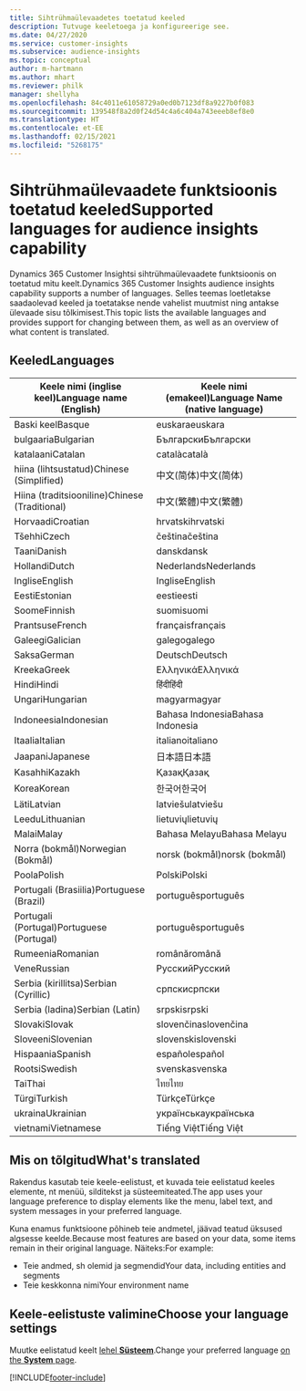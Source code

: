 ```yaml
---
title: Sihtrühmaülevaadetes toetatud keeled
description: Tutvuge keeletoega ja konfigureerige see.
ms.date: 04/27/2020
ms.service: customer-insights
ms.subservice: audience-insights
ms.topic: conceptual
author: m-hartmann
ms.author: mhart
ms.reviewer: philk
manager: shellyha
ms.openlocfilehash: 84c4011e61058729a0ed0b7123df8a9227b0f083
ms.sourcegitcommit: 139548f8a2d0f24d54c4a6c404a743eeeb8ef8e0
ms.translationtype: HT
ms.contentlocale: et-EE
ms.lasthandoff: 02/15/2021
ms.locfileid: "5268175"
---
```

# <a name="supported-languages-for-audience-insights-capability"></a><span data-ttu-id="0ca90-103">Sihtrühmaülevaadete funktsioonis toetatud keeled</span><span class="sxs-lookup"><span data-stu-id="0ca90-103">Supported languages for audience insights capability</span></span>

<span data-ttu-id="0ca90-104">Dynamics 365 Customer Insightsi sihtrühmaülevaadete funktsioonis on toetatud mitu keelt.</span><span class="sxs-lookup"><span data-stu-id="0ca90-104">Dynamics 365 Customer Insights audience insights capability supports a number of languages.</span></span> <span data-ttu-id="0ca90-105">Selles teemas loetletakse saadaolevad keeled ja toetatakse nende vahelist muutmist ning antakse ülevaade sisu tõlkimisest.</span><span class="sxs-lookup"><span data-stu-id="0ca90-105">This topic lists the available languages and provides support for changing between them, as well as an overview of what content is translated.</span></span>

## <a name="languages"></a><span data-ttu-id="0ca90-106">Keeled</span><span class="sxs-lookup"><span data-stu-id="0ca90-106">Languages</span></span>

| <span data-ttu-id="0ca90-107">Keele nimi (inglise keel)</span><span class="sxs-lookup"><span data-stu-id="0ca90-107">Language name (English)</span></span>|  <span data-ttu-id="0ca90-108">Keele nimi (emakeel)</span><span class="sxs-lookup"><span data-stu-id="0ca90-108">Language Name (native language)</span></span> |
| ------------- | ------------- |
| <span data-ttu-id="0ca90-109">Baski keel</span><span class="sxs-lookup"><span data-stu-id="0ca90-109">Basque</span></span> | <span data-ttu-id="0ca90-110">euskara</span><span class="sxs-lookup"><span data-stu-id="0ca90-110">euskara</span></span> |
| <span data-ttu-id="0ca90-111">bulgaaria</span><span class="sxs-lookup"><span data-stu-id="0ca90-111">Bulgarian</span></span> | <span data-ttu-id="0ca90-112">Български</span><span class="sxs-lookup"><span data-stu-id="0ca90-112">Български</span></span> |
| <span data-ttu-id="0ca90-113">katalaani</span><span class="sxs-lookup"><span data-stu-id="0ca90-113">Catalan</span></span> | <span data-ttu-id="0ca90-114">català</span><span class="sxs-lookup"><span data-stu-id="0ca90-114">català</span></span> |
| <span data-ttu-id="0ca90-115">hiina (lihtsustatud)</span><span class="sxs-lookup"><span data-stu-id="0ca90-115">Chinese (Simplified)</span></span> | <span data-ttu-id="0ca90-116">中文(简体)</span><span class="sxs-lookup"><span data-stu-id="0ca90-116">中文(简体)</span></span> |
| <span data-ttu-id="0ca90-117">Hiina (traditsiooniline)</span><span class="sxs-lookup"><span data-stu-id="0ca90-117">Chinese (Traditional)</span></span> | <span data-ttu-id="0ca90-118">中文(繁體)</span><span class="sxs-lookup"><span data-stu-id="0ca90-118">中文(繁體)</span></span> |
| <span data-ttu-id="0ca90-119">Horvaadi</span><span class="sxs-lookup"><span data-stu-id="0ca90-119">Croatian</span></span> | <span data-ttu-id="0ca90-120">hrvatski</span><span class="sxs-lookup"><span data-stu-id="0ca90-120">hrvatski</span></span> |
| <span data-ttu-id="0ca90-121">Tšehhi</span><span class="sxs-lookup"><span data-stu-id="0ca90-121">Czech</span></span> | <span data-ttu-id="0ca90-122">čeština</span><span class="sxs-lookup"><span data-stu-id="0ca90-122">čeština</span></span> |
| <span data-ttu-id="0ca90-123">Taani</span><span class="sxs-lookup"><span data-stu-id="0ca90-123">Danish</span></span> | <span data-ttu-id="0ca90-124">dansk</span><span class="sxs-lookup"><span data-stu-id="0ca90-124">dansk</span></span> |
| <span data-ttu-id="0ca90-125">Hollandi</span><span class="sxs-lookup"><span data-stu-id="0ca90-125">Dutch</span></span> | <span data-ttu-id="0ca90-126">Nederlands</span><span class="sxs-lookup"><span data-stu-id="0ca90-126">Nederlands</span></span> |
| <span data-ttu-id="0ca90-127">Inglise</span><span class="sxs-lookup"><span data-stu-id="0ca90-127">English</span></span> | <span data-ttu-id="0ca90-128">Inglise</span><span class="sxs-lookup"><span data-stu-id="0ca90-128">English</span></span> |
| <span data-ttu-id="0ca90-129">Eesti</span><span class="sxs-lookup"><span data-stu-id="0ca90-129">Estonian</span></span> | <span data-ttu-id="0ca90-130">eesti</span><span class="sxs-lookup"><span data-stu-id="0ca90-130">eesti</span></span> |
| <span data-ttu-id="0ca90-131">Soome</span><span class="sxs-lookup"><span data-stu-id="0ca90-131">Finnish</span></span> | <span data-ttu-id="0ca90-132">suomi</span><span class="sxs-lookup"><span data-stu-id="0ca90-132">suomi</span></span> |
| <span data-ttu-id="0ca90-133">Prantsuse</span><span class="sxs-lookup"><span data-stu-id="0ca90-133">French</span></span> | <span data-ttu-id="0ca90-134">français</span><span class="sxs-lookup"><span data-stu-id="0ca90-134">français</span></span> |
| <span data-ttu-id="0ca90-135">Galeegi</span><span class="sxs-lookup"><span data-stu-id="0ca90-135">Galician</span></span> | <span data-ttu-id="0ca90-136">galego</span><span class="sxs-lookup"><span data-stu-id="0ca90-136">galego</span></span> |
| <span data-ttu-id="0ca90-137">Saksa</span><span class="sxs-lookup"><span data-stu-id="0ca90-137">German</span></span> | <span data-ttu-id="0ca90-138">Deutsch</span><span class="sxs-lookup"><span data-stu-id="0ca90-138">Deutsch</span></span> |
| <span data-ttu-id="0ca90-139">Kreeka</span><span class="sxs-lookup"><span data-stu-id="0ca90-139">Greek</span></span> | <span data-ttu-id="0ca90-140">Ελληνικά</span><span class="sxs-lookup"><span data-stu-id="0ca90-140">Ελληνικά</span></span> |
| <span data-ttu-id="0ca90-141">Hindi</span><span class="sxs-lookup"><span data-stu-id="0ca90-141">Hindi</span></span> | <span data-ttu-id="0ca90-142">हिंदी</span><span class="sxs-lookup"><span data-stu-id="0ca90-142">हिंदी</span></span> |
| <span data-ttu-id="0ca90-143">Ungari</span><span class="sxs-lookup"><span data-stu-id="0ca90-143">Hungarian</span></span> | <span data-ttu-id="0ca90-144">magyar</span><span class="sxs-lookup"><span data-stu-id="0ca90-144">magyar</span></span> |
| <span data-ttu-id="0ca90-145">Indoneesia</span><span class="sxs-lookup"><span data-stu-id="0ca90-145">Indonesian</span></span> | <span data-ttu-id="0ca90-146">Bahasa Indonesia</span><span class="sxs-lookup"><span data-stu-id="0ca90-146">Bahasa Indonesia</span></span> |
| <span data-ttu-id="0ca90-147">Itaalia</span><span class="sxs-lookup"><span data-stu-id="0ca90-147">Italian</span></span> | <span data-ttu-id="0ca90-148">italiano</span><span class="sxs-lookup"><span data-stu-id="0ca90-148">italiano</span></span> |
| <span data-ttu-id="0ca90-149">Jaapani</span><span class="sxs-lookup"><span data-stu-id="0ca90-149">Japanese</span></span> | <span data-ttu-id="0ca90-150">日本語</span><span class="sxs-lookup"><span data-stu-id="0ca90-150">日本語</span></span> |
| <span data-ttu-id="0ca90-151">Kasahhi</span><span class="sxs-lookup"><span data-stu-id="0ca90-151">Kazakh</span></span> | <span data-ttu-id="0ca90-152">Қазақ</span><span class="sxs-lookup"><span data-stu-id="0ca90-152">Қазақ</span></span> |
| <span data-ttu-id="0ca90-153">Korea</span><span class="sxs-lookup"><span data-stu-id="0ca90-153">Korean</span></span> | <span data-ttu-id="0ca90-154">한국어</span><span class="sxs-lookup"><span data-stu-id="0ca90-154">한국어</span></span> |
| <span data-ttu-id="0ca90-155">Läti</span><span class="sxs-lookup"><span data-stu-id="0ca90-155">Latvian</span></span> | <span data-ttu-id="0ca90-156">latviešu</span><span class="sxs-lookup"><span data-stu-id="0ca90-156">latviešu</span></span> |
| <span data-ttu-id="0ca90-157">Leedu</span><span class="sxs-lookup"><span data-stu-id="0ca90-157">Lithuanian</span></span> | <span data-ttu-id="0ca90-158">lietuvių</span><span class="sxs-lookup"><span data-stu-id="0ca90-158">lietuvių</span></span> |
| <span data-ttu-id="0ca90-159">Malai</span><span class="sxs-lookup"><span data-stu-id="0ca90-159">Malay</span></span> | <span data-ttu-id="0ca90-160">Bahasa Melayu</span><span class="sxs-lookup"><span data-stu-id="0ca90-160">Bahasa Melayu</span></span> |
| <span data-ttu-id="0ca90-161">Norra (bokmål)</span><span class="sxs-lookup"><span data-stu-id="0ca90-161">Norwegian (Bokmål)</span></span> | <span data-ttu-id="0ca90-162">norsk (bokmål)</span><span class="sxs-lookup"><span data-stu-id="0ca90-162">norsk (bokmål)</span></span> |
| <span data-ttu-id="0ca90-163">Poola</span><span class="sxs-lookup"><span data-stu-id="0ca90-163">Polish</span></span> | <span data-ttu-id="0ca90-164">Polski</span><span class="sxs-lookup"><span data-stu-id="0ca90-164">Polski</span></span> |
| <span data-ttu-id="0ca90-165">Portugali (Brasiilia)</span><span class="sxs-lookup"><span data-stu-id="0ca90-165">Portuguese (Brazil)</span></span> | <span data-ttu-id="0ca90-166">português</span><span class="sxs-lookup"><span data-stu-id="0ca90-166">português</span></span> |
| <span data-ttu-id="0ca90-167">Portugali (Portugal)</span><span class="sxs-lookup"><span data-stu-id="0ca90-167">Portuguese (Portugal)</span></span> | <span data-ttu-id="0ca90-168">português</span><span class="sxs-lookup"><span data-stu-id="0ca90-168">português</span></span> |
| <span data-ttu-id="0ca90-169">Rumeenia</span><span class="sxs-lookup"><span data-stu-id="0ca90-169">Romanian</span></span> | <span data-ttu-id="0ca90-170">română</span><span class="sxs-lookup"><span data-stu-id="0ca90-170">română</span></span> |
| <span data-ttu-id="0ca90-171">Vene</span><span class="sxs-lookup"><span data-stu-id="0ca90-171">Russian</span></span> | <span data-ttu-id="0ca90-172">Русский</span><span class="sxs-lookup"><span data-stu-id="0ca90-172">Русский</span></span> |
| <span data-ttu-id="0ca90-173">Serbia (kirillitsa)</span><span class="sxs-lookup"><span data-stu-id="0ca90-173">Serbian (Cyrillic)</span></span> | <span data-ttu-id="0ca90-174">српски</span><span class="sxs-lookup"><span data-stu-id="0ca90-174">српски</span></span> |
| <span data-ttu-id="0ca90-175">Serbia (ladina)</span><span class="sxs-lookup"><span data-stu-id="0ca90-175">Serbian (Latin)</span></span> | <span data-ttu-id="0ca90-176">srpski</span><span class="sxs-lookup"><span data-stu-id="0ca90-176">srpski</span></span> |
| <span data-ttu-id="0ca90-177">Slovaki</span><span class="sxs-lookup"><span data-stu-id="0ca90-177">Slovak</span></span> | <span data-ttu-id="0ca90-178">slovenčina</span><span class="sxs-lookup"><span data-stu-id="0ca90-178">slovenčina</span></span> |
| <span data-ttu-id="0ca90-179">Sloveeni</span><span class="sxs-lookup"><span data-stu-id="0ca90-179">Slovenian</span></span> | <span data-ttu-id="0ca90-180">slovenski</span><span class="sxs-lookup"><span data-stu-id="0ca90-180">slovenski</span></span> |
| <span data-ttu-id="0ca90-181">Hispaania</span><span class="sxs-lookup"><span data-stu-id="0ca90-181">Spanish</span></span> | <span data-ttu-id="0ca90-182">español</span><span class="sxs-lookup"><span data-stu-id="0ca90-182">español</span></span> |
| <span data-ttu-id="0ca90-183">Rootsi</span><span class="sxs-lookup"><span data-stu-id="0ca90-183">Swedish</span></span> | <span data-ttu-id="0ca90-184">svenska</span><span class="sxs-lookup"><span data-stu-id="0ca90-184">svenska</span></span> |
| <span data-ttu-id="0ca90-185">Tai</span><span class="sxs-lookup"><span data-stu-id="0ca90-185">Thai</span></span> | <span data-ttu-id="0ca90-186">ไทย</span><span class="sxs-lookup"><span data-stu-id="0ca90-186">ไทย</span></span> |
| <span data-ttu-id="0ca90-187">Türgi</span><span class="sxs-lookup"><span data-stu-id="0ca90-187">Turkish</span></span> | <span data-ttu-id="0ca90-188">Türkçe</span><span class="sxs-lookup"><span data-stu-id="0ca90-188">Türkçe</span></span> |
| <span data-ttu-id="0ca90-189">ukraina</span><span class="sxs-lookup"><span data-stu-id="0ca90-189">Ukrainian</span></span> | <span data-ttu-id="0ca90-190">українська</span><span class="sxs-lookup"><span data-stu-id="0ca90-190">українська</span></span> |
| <span data-ttu-id="0ca90-191">vietnami</span><span class="sxs-lookup"><span data-stu-id="0ca90-191">Vietnamese</span></span> | <span data-ttu-id="0ca90-192">Tiếng Việt</span><span class="sxs-lookup"><span data-stu-id="0ca90-192">Tiếng Việt</span></span> |

## <a name="whats-translated"></a><span data-ttu-id="0ca90-193">Mis on tõlgitud</span><span class="sxs-lookup"><span data-stu-id="0ca90-193">What's translated</span></span>

<span data-ttu-id="0ca90-194">Rakendus kasutab teie keele-eelistust, et kuvada teie eelistatud keeles elemente, nt menüü, silditekst ja süsteemiteated.</span><span class="sxs-lookup"><span data-stu-id="0ca90-194">The app uses your language preference to display elements like the menu, label text, and system messages in your preferred language.</span></span>

<span data-ttu-id="0ca90-195">Kuna enamus funktsioone põhineb teie andmetel, jäävad teatud üksused algsesse keelde.</span><span class="sxs-lookup"><span data-stu-id="0ca90-195">Because most features are based on your data, some items remain in their original language.</span></span> <span data-ttu-id="0ca90-196">Näiteks:</span><span class="sxs-lookup"><span data-stu-id="0ca90-196">For example:</span></span>

- <span data-ttu-id="0ca90-197">Teie andmed, sh olemid ja segmendid</span><span class="sxs-lookup"><span data-stu-id="0ca90-197">Your data, including entities and segments</span></span>
- <span data-ttu-id="0ca90-198">Teie keskkonna nimi</span><span class="sxs-lookup"><span data-stu-id="0ca90-198">Your environment name</span></span>

## <a name="choose-your-language-settings"></a><span data-ttu-id="0ca90-199">Keele-eelistuste valimine</span><span class="sxs-lookup"><span data-stu-id="0ca90-199">Choose your language settings</span></span>  

<span data-ttu-id="0ca90-200">Muutke eelistatud keelt [lehel **Süsteem**](system.md).</span><span class="sxs-lookup"><span data-stu-id="0ca90-200">Change your preferred language [on the **System** page](system.md).</span></span>


[!INCLUDE[footer-include](../includes/footer-banner.md)]